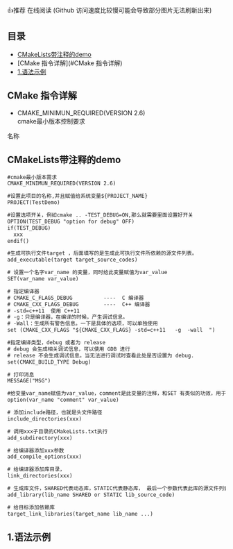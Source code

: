 👍推荐 在线阅读 (Github 访问速度比较慢可能会导致部分图片无法刷新出来)
## 目录
- [CMakeLists带注释的demo](#1)
- [CMake 指令详解](#CMake 指令详解)
- [1.语法示例](#1)
## CMake 指令详解
- CMAKE_MINIMUN_REQUIRED(VERSION 2.6)  
cmake最小版本控制要求

<a id=1>名称
## CMakeLists带注释的demo

```CMakelists.txt
#cmake最小版本需求
CMAKE_MINIMUN_REQUIRED(VERSION 2.6)

#设置此项目的名称,并且赋值给系统变量${PROJECT_NAME}
PROJECT(TestDemo) 

#设置选项开关，例如cmake .. -TEST_DEBUG=ON,那么就需要里面设置好开关
OPTION(TEST_DEBUG "option for debug" OFF)
if(TEST_DEBUG)
  xxx
endif()

#生成可执行文件target ，后面填写的是生成此可执行文件所依赖的源文件列表。
add_executable(target target_source_codes) 

# 设置一个名字var_name 的变量，同时给此变量赋值为var_value
SET(var_name var_value)

# 指定编译器
# CMAKE_C_FLAGS_DEBUG          ----  C 编译器
# CMAKE_CXX_FLAGS_DEBUG        ----  C++ 编译器
# -std=c++11  使用 C++11
# -g：只是编译器，在编译的时候，产生调试信息。
# -Wall：生成所有警告信息。一下是具体的选项，可以单独使用
set (CMAKE_CXX_FLAGS "${CMAKE_CXX_FLAGS} -std=c++11   -g  -wall  ")

#指定编译类型，debug 或者为 release
# debug 会生成相关调试信息，可以使用 GDB 进行
# release 不会生成调试信息。当无法进行调试时查看此处是否设置为 debug.
set(CMAKE_BUILD_TYPE Debug)

# 打印消息
MESSAGE("MSG") 

#给变量var_name赋值为var_value，comment是此变量的注释，和SET 有类似的功效，用于给某变量设置默认值
option(var_name "comment" var_value) 

# 添加include路径，也就是头文件路径
include_directories(xxx) 

# 调用xxx子目录的CMakeLists.txt执行
add_subdirectory(xxx) 

# 给编译器添加xxx参数
add_compile_options(xxx)

# 给编译器添加库目录，
link_directories(xxx)

# 生成库文件，SHARED代表动态库，STATIC代表静态库， 最后一个参数代表此库的源文件列表
add_library(lib_name SHARED or STATIC lib_source_code) 

# 给目标添加依赖库
target_link_libraries(target_name lib_name ...)
```
<h2 id="1">1.语法示例</h2>

